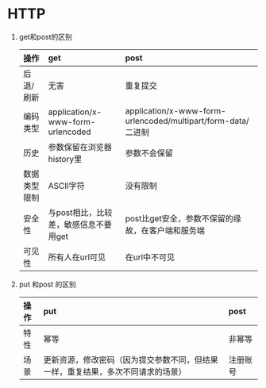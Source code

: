 # HTTP

1. get和post的区别

   | 操作 | get | post |
   | :--- | :--- | :--- |
   | 后退/刷新 | 无害 | 重复提交 |
   | 编码类型 | application/x-www-form-urlencoded | application/x-www-form-urlencoded/multipart/form-data/二进制 |
   | 历史 | 参数保留在浏览器history里 | 参数不会保留 |
   | 数据类型限制 | ASCII字符 | 没有限制 |
   | 安全性 | 与post相比，比较差，敏感信息不要用get | post比get安全，参数不保留的缘故，在客户端和服务端 |
   | 可见性 | 所有人在url可见 | 在url中不可见 |

2. put 和post 的区别

   | 操作 | put | post |
   | :--- | :--- | :--- |
   | 特性 | 幂等 | 非幂等 |
   | 场景 | 更新资源，修改密码（因为提交参数不同，但结果一样，重复结果，多次不同请求的场景） | 注册账号 |



